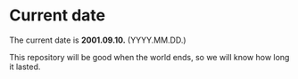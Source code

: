 # Current date

The current date is **2001.09.10.** (YYYY.MM.DD.)

This repository will be good when the world ends, so we will know how long it lasted.